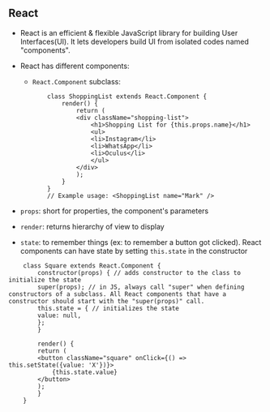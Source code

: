 ## React
- React is an efficient & flexible JavaScript library for building User Interfaces(UI). It lets developers build UI from isolated codes named "components".

- React has different components:
    - `React.Component` subclass:
        ``` JSX
            class ShoppingList extends React.Component {
                render() {
                    return (
                    <div className="shopping-list">
                        <h1>Shopping List for {this.props.name}</h1>
                        <ul>
                        <li>Instagram</li>
                        <li>WhatsApp</li>
                        <li>Oculus</li>
                        </ul>
                    </div>
                    ); 
                }
            }
            // Example usage: <ShoppingList name="Mark" />
        ```

- `props`: short for properties, the component's parameters
- `render`: returns hierarchy of view to display
- `state`: to remember things (ex: to remember a button got clicked). React components can have state by setting `this.state` in the constructor
``` JSX
    class Square extends React.Component {
        constructor(props) { // adds constructor to the class to initialize the state
        super(props); // in JS, always call "super" when defining constructors of a subclass. All React components that have a constructor should start with the "super(props)" call.
        this.state = { // initializes the state
        value: null,
        };
        }

        render() {
        return (
        <button className="square" onClick={() => this.setState({value: 'X'})}>
            {this.state.value}
        </button>
        );
        }
    }
```

